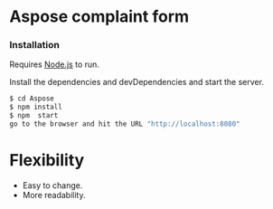 # Aspose complaint form


 ### Installation
Requires [Node.js](https://nodejs.org/) to run.

Install the dependencies and devDependencies and start the server.

```sh
$ cd Aspose
$ npm install 
$ npm  start
go to the browser and hit the URL "http://localhost:8080"
```


 # Flexibility
 - Easy to change.
 - More readability.
